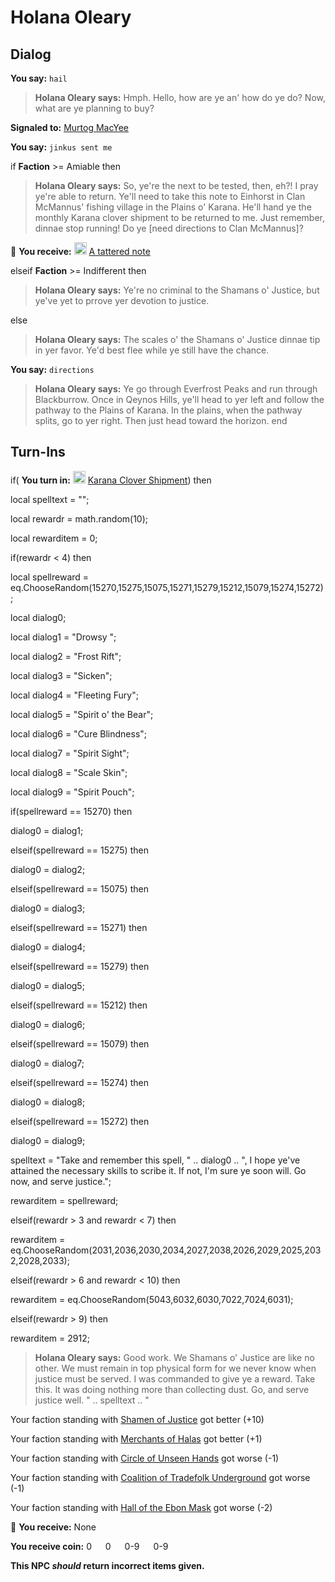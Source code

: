 # Holana Oleary
## Dialog

**You say:** `hail`



>**Holana Oleary says:** Hmph. Hello, how are ye an' how do ye do? Now, what are ye planning to buy?


**Signaled to:**  [Murtog MacYee](/npc/29043)

**You say:** `jinkus sent me`



if **Faction** >= Amiable then 



>**Holana Oleary says:** So, ye're the next to be tested, then, eh?! I pray ye're able to return. Ye'll need to take this note to Einhorst in Clan McMannus' fishing village in the Plains o' Karana. He'll hand ye the monthly Karana clover shipment to be returned to me. Just remember, dinnae stop running! Do ye [need directions to Clan McMannus]?



 &#127873; **You receive:**  <img style="background:url(/static/icons/blank_slot.gif);width:20px;height:20px;" src="/static/icons/item_504.png" alt="" /> <a
                                href="/item/18831" data-url="18831" class="tooltip-link link">A tattered note</a>










elseif **Faction** >= Indifferent then



>**Holana Oleary says:** Ye're no criminal to the Shamans o' Justice, but ye've yet to prrove yer devotion to justice.


else



>**Holana Oleary says:** The scales o' the Shamans o' Justice dinnae tip in yer favor. Ye'd best flee while ye still have the chance.




**You say:** `directions`



>**Holana Oleary says:** Ye go through Everfrost Peaks and run through Blackburrow. Once in Qeynos Hills, ye'll head to yer left and follow the pathway to the Plains of Karana. In the plains, when the pathway splits, go to yer right. Then just head toward the horizon.
end

## Turn-Ins



if( **You turn in:** <img style="background:url(/static/icons/blank_slot.gif);width:20px;height:20px;" src="/static/icons/item_608.png" alt="" /> <a
                                href="/item/13962" data-url="13962" class="tooltip-link link">Karana Clover Shipment</a>) then



local spelltext = "";


local rewardr = math.random(10);


local rewarditem = 0;


if(rewardr  < 4) then







local spellreward = eq.ChooseRandom(15270,15275,15075,15271,15279,15212,15079,15274,15272);



local dialog0;



local dialog1 = "Drowsy ";



local dialog2 = "Frost Rift";



local dialog3 = "Sicken";



local dialog4 = "Fleeting Fury";



local dialog5 = "Spirit o' the Bear"; 



local dialog6 = "Cure Blindness";



local dialog7 = "Spirit Sight";



local dialog8 = "Scale Skin";



local dialog9 = "Spirit Pouch";



if(spellreward == 15270) then




dialog0 = dialog1;



elseif(spellreward == 15275) then




dialog0 = dialog2;



elseif(spellreward == 15075) then




dialog0 = dialog3;



elseif(spellreward == 15271) then




dialog0 = dialog4;



elseif(spellreward == 15279) then




dialog0 = dialog5;



elseif(spellreward == 15212) then




dialog0 = dialog6;



elseif(spellreward == 15079) then




dialog0 = dialog7;



elseif(spellreward == 15274) then




dialog0 = dialog8;



elseif(spellreward == 15272) then




dialog0 = dialog9;





spelltext = "Take and remember this spell, " .. dialog0 .. ", I hope ye've attained the necessary skills to scribe it.  If not, I'm sure ye soon will. Go now, and serve justice.";



rewarditem = spellreward;


elseif(rewardr > 3 and rewardr < 7) then



rewarditem = eq.ChooseRandom(2031,2036,2030,2034,2027,2038,2026,2029,2025,2032,2028,2033);



elseif(rewardr > 6 and rewardr < 10) then



rewarditem = eq.ChooseRandom(5043,6032,6030,7022,7024,6031);









elseif(rewardr > 9) then



rewarditem = 2912;





















>**Holana Oleary says:** Good work. We Shamans o' Justice are like no other. We must remain in top physical form for we never know when justice must be served. I was commanded to give ye a reward. Take this. It was doing nothing more than collecting dust. Go, and serve justice well.  " .. spelltext .. "





Your faction standing with [Shamen of Justice](/faction/327) got better (<span class='text-success'>+10</span>)










Your faction standing with [Merchants of Halas](/faction/328) got better (<span class='text-success'>+1</span>)










Your faction standing with [Circle of Unseen Hands](/faction/223) got worse (<span class='text-danger'>-1</span>)










Your faction standing with [Coalition of Tradefolk Underground](/faction/336) got worse (<span class='text-danger'>-1</span>)










Your faction standing with [Hall of the Ebon Mask](/faction/5009) got worse (<span class='text-danger'>-2</span>)










 &#127873; **You receive:** None 

**You receive coin:** 0 <img src='/static/icons/item_644.png' width='14' height='14'/> 0 <img src='/static/icons/item_645.png' width='14' height='14'/> 0-9 <img src='/static/icons/item_646.png' width='14' height='14'/> 0-9 <img src='/static/icons/item_647.png' width='14' height='14'/> 

**This NPC *should* return incorrect items given.**
